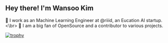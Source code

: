 ## Hey there! I'm Wansoo Kim

:briefcase: I work as an Machine Learning Engineer at @riiid, an Eucation AI startup. <\br>
:dart: I am a big fan of OpenSource and a contributor to various projects.


[![trophy](https://github-profile-trophy.vercel.app/?username=marload&theme=onedark)](https://github.com/ryo-ma/github-profile-trophy)